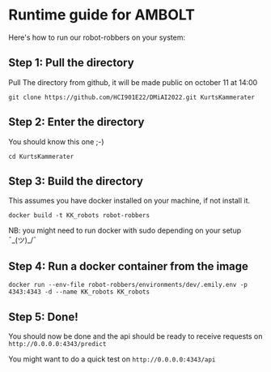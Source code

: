 # Runtime guide for AMBOLT
Here's how to run our robot-robbers on your system:

## Step 1: Pull the directory
Pull The directory from github, it will be made public on october 11 at 14:00

```git clone https://github.com/HCI901E22/DMiAI2022.git KurtsKammerater```

## Step 2: Enter the directory
You should know this one ;-)

```cd KurtsKammerater```

## Step 3: Build the directory
This assumes you have docker installed on your machine, if not install it. 

```docker build -t KK_robots robot-robbers```

NB: you might need to run docker with sudo depending on your setup ¯\_(ツ)_/¯

## Step 4: Run a docker container from the image

```docker run --env-file robot-robbers/environments/dev/.emily.env -p 4343:4343 -d --name KK_robots KK_robots```

## Step 5: Done!
You should now be done and the api should be ready to receive requests on ```http://0.0.0.0:4343/predict```

You might want to do a quick test on ```http://0.0.0.0:4343/api```